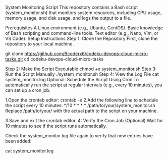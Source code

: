 System Monitoring Script
This repository contains a Bash script (system_monitor.sh) that monitors system resources, including CPU usage, memory usage, and disk usage, and logs the output to a file.

Prerequisites
A Linux environment (e.g., Ubuntu, CentOS).
Basic knowledge of Bash scripting and command-line tools.
Text editor (e.g., Nano, Vim, or VS Code).
Setup Instructions
Step 1: Clone the Repository
First, clone the repository to your local machine.

git clone https://github.com/Bcoderx6/codeku-devops-cloud-micro-tasks.git
cd codeku-devops-cloud-micro-tasks

Step 2: Make the Script Executable
chmod +x system_monitor.sh
Step 3: Run the Script Manually
./system_monitor.sh
Step 4: View the Log File
cat system_monitor.log
Optional: Schedule the Script Using Cron
To automatically run the script at regular intervals (e.g., every 10 minutes), you can set up a cron job.

1.Open the crontab editor:
crontab -e
2.Add the following line to schedule the script every 10 minutes:
*/10 * * * * /path/to/your/system_monitor.sh
Replace /path/to/your/ with the actual path to the script on your machine.

3.Save and exit the crontab editor.
4: Verify the Cron Job (Optional)
Wait for 10 minutes to see if the script runs automatically.

Check the system_monitor.log file again to verify that new entries have been added:

cat system_monitor.log
